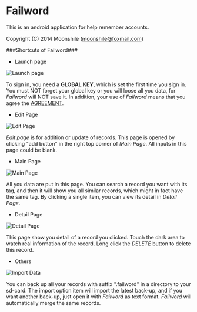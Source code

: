 Failword
========

This is an android application for help remember accounts.

Copyright (C) 2014  Moonshile (moonshile@foxmail.com)

###Shortcuts of Failword###

* Launch page

![Launch page](http://www.moonshile.com/_image/Failword/1.png)

To sign in, you need a **GLOBAL KEY**, which is set the first time you sign in. 
You must NOT forget your global key or you will loose all you data, for *Failword* 
will NOT save it. In addition, your use of *Failword* means that you agree the 
[AGREEMENT](http://www.moonshile.com/post/product/failword-agreement).


* Edit Page

![Edit Page](http://www.moonshile.com/_image/Failword/2.png)

*Edit page* is for addition or update of records. This page is opened by clicking 
"add button" in the right top corner of *Main Page*. All inputs in this page could
be blank.

* Main Page

![Main Page](http://www.moonshile.com/_image/Failword/3.png)

All you data are put in this page. You can search a record you want with its tag,
and then it will show you all similar records, which might in fact have the same
tag. By clicking a single item, you can view its detail in *Detail Page*.

* Detail Page

![Detail Page](http://www.moonshile.com/_image/Failword/4.png)

This page show you detail of a record you clicked. Touch the dark area to watch real
information of the record. Long click the *DELETE* button to delete this record.

* Others

![Import Data](http://www.moonshile.com/_image/Failword/4.png)

You can back up all your records with suffix ".failword" in a directory to your sd-card.
The import option item will import the latest back-up, and if you want another back-up,
just open it with *Failword* as text format. *Failword* will automatically merge the same
records.



